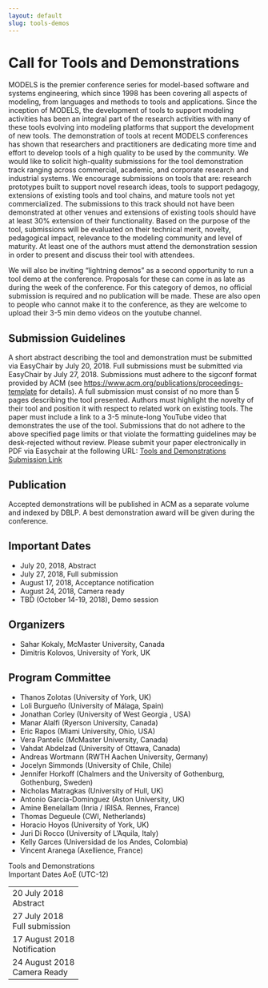 ```yaml
---
layout: default
slug: tools-demos
---
```

<div class="row">
 <div class="col-md-8" markdown="1">

# Call for Tools and Demonstrations

MODELS is the premier conference series for model-based software and systems engineering, which since 1998 has been covering all aspects of modeling, from languages and methods to tools and applications. Since the inception of MODELS, the development of tools to support modeling activities has been an integral part of the research activities with many of these tools evolving into modeling platforms that support the development of new tools. 
The demonstration of tools at recent MODELS conferences has shown that researchers and practitioners are dedicating more time and effort to develop tools of a high quality to be used by the community. We would like to solicit high-quality submissions for the tool demonstration track ranging across commercial, academic, and corporate research and industrial systems. We encourage submissions on tools that are: research prototypes built to support novel research ideas, tools to support pedagogy, extensions of existing tools and tool chains, and mature tools not yet commercialized. 
The submissions to this track should not have been demonstrated at other venues and extensions of existing tools should have at least 30% extension of their functionality. Based on the purpose of the tool, submissions will be evaluated on their technical merit, novelty, pedagogical impact, relevance to the modeling community and level of maturity. At least one of the authors must attend the demonstration session in order to present and discuss their tool with attendees.

We will also be inviting “lightning demos” as a second opportunity to run a tool demo at the conference. Proposals for these can come in as late as during the week of the conference. For this category of demos, no official submission is required and no publication will be made. These are also open to people who cannot make it to the conference, as they are welcome to upload their 3-5 min demo videos on the youtube channel.


## Submission Guidelines
A short abstract describing the tool and demonstration must be submitted via EasyChair by July 20, 2018. 
Full submissions must be submitted via EasyChair by July 27, 2018. Submissions must adhere to the sigconf format provided by ACM (see https://www.acm.org/publications/proceedings-template for details). 
A full submission must consist of no more than 5 pages describing the tool presented. Authors must highlight the novelty of their tool and position it with respect to related work on existing tools. The paper must include a link to a 3-5 minute-long YouTube video that demonstrates the use of the tool.
Submissions that do not adhere to the above specified page limits or that violate the formatting guidelines may be desk-rejected without review.
Please submit your paper electronically in PDF via Easychair at the following URL:  [Tools and Demonstrations Submission Link](https://easychair.org/conferences/?conf=models2018)

## Publication
Accepted demonstrations will be published in ACM as a separate volume and indexed by DBLP. A best demonstration award will be given during the conference.

## Important Dates
* July 20, 2018, Abstract
* July 27, 2018, Full submission
* August 17, 2018, Acceptance notification
* August 24, 2018, Camera ready
* TBD (October 14-19, 2018), Demo session

## Organizers
* Sahar Kokaly, McMaster University, Canada
* Dimitris Kolovos, University of York, UK

## Program Committee
* Thanos Zolotas (University of York, UK) 
* Loli Burgueño (University of Málaga, Spain)
* Jonathan Corley (University of West Georgia , USA) 
* Manar Alalfi (Ryerson University, Canada)
* Eric Rapos (Miami University, Ohio, USA) 
* Vera Pantelic (McMaster University, Canada)
* Vahdat Abdelzad (University of Ottawa, Canada)
* Andreas Wortmann (RWTH Aachen University, Germany)
* Jocelyn Simmonds (University of Chile, Chile) 
* Jennifer Horkoff (Chalmers and the University of Gothenburg, Gothenburg, Sweden) 
* Nicholas Matragkas (University of Hull, UK)
* Antonio Garcia-Dominguez (Aston University, UK) 
* Amine Benelallam (Inria / IRISA. Rennes, France) 
* Thomas Degueule (CWI, Netherlands) 
* Horacio Hoyos (University of York, UK) 
* Juri Di Rocco (University of L’Aquila, Italy) 
* Kelly Garces (Universidad de los Andes, Colombia) 
* Vincent Aranega (Axellience, France) 


</div>
<div id="dates" class="col-md-4">
    <div class="panel panel-primary" style="position: fixed;">
      <div class="panel-heading">
        <div class="panel-title">
           Tools and Demonstrations <br>Important Dates  <span class="pull-right"> 
                                <span class="glyphicon glyphicon-globe"></span>
                                <span class="glyphicon glyphicon-time"></span>
                                AoE (UTC-12)
                              </span> <br /></div>
      </div>
      <table class="table table-hover important-dates-in-sidebar">
      <tbody>
      <tr>
      <td> 20 July 2018 <br />Abstract</td>
      </tr>
      <tr>
       <td>27 July 2018 <br />Full submission</td>
      </tr>
      <tr>
       <td> 17 August 2018 <br />Notification</td>
      </tr>      
      <tr>
       <td> 24 August 2018 <br />Camera Ready</td>
      </tr>      
   </tbody>
   </table>  
  </div>
 </div>
</div>


